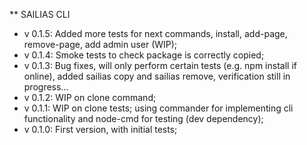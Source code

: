 ** SAILIAS CLI  

- v 0.1.5: Added more tests for next commands, install, add-page, remove-page, add admin user (WIP);  
- v 0.1.4: Smoke tests to check package is correctly copied;  
- v 0.1.3: Bug fixes, will only perform certain tests (e.g. npm install if online), added sailias copy and sailias remove, verification still in progress...  
- v 0.1.2: WIP on clone command;  
- v 0.1.1: WIP on clone tests; using commander for implementing cli functionality and node-cmd for testing (dev dependency);  
- v 0.1.0: First version, with initial tests;  
